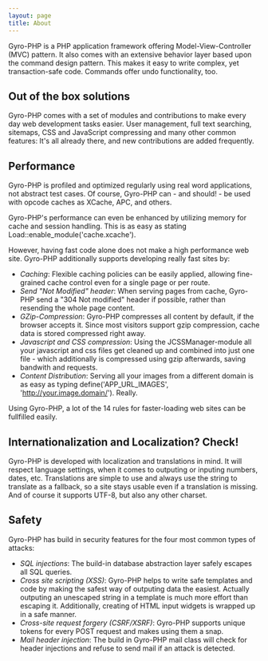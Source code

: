 ```yaml
---
layout: page
title: About
---
```


Gyro-PHP is a PHP application framework offering Model-View-Controller (MVC) pattern. It also comes with an extensive behavior layer based upon the command design pattern. This makes it easy to write complex, yet transaction-safe code. Commands offer undo functionality, too.

## Out of the box solutions

Gyro-PHP comes with a set of modules and contributions to make every day web development tasks easier.
User management, full text searching, sitemaps, CSS and JavaScript compressing and many other common features:
It's all already there, and new contributions are added frequently.

## Performance

Gyro-PHP is profiled and optimized regularly using real word applications, not abstract test cases.
Of course, Gyro-PHP can - and should! - be used with opcode caches as XCache, APC, and others.

Gyro-PHP's performance can even be enhanced by utilizing memory for cache and session handling.
This is as easy as stating Load::enable_module('cache.xcache').

However, having fast code alone does not make a high performance web site. Gyro-PHP additionally supports developing really fast sites by:

- *Caching*: Flexible caching policies can be easily applied, allowing fine-grained cache control even for a single page or per route.
- *Send "Not Modified" header*: When serving pages from cache, Gyro-PHP send a "304 Not modified" header if possible, rather than resending the whole page content.
- *GZip-Compression*: Gyro-PHP compresses all content by default, if the browser accepts it. Since most visitors support gzip compression, cache data is stored compressed right away.
- *Javascript and CSS compression*: Using the JCSSManager-module all your javascript and css files get cleaned up and combined into just one file - which additionally is compressed using gzip afterwards, saving bandwith and requests.
- *Content Distribution*: Serving all your images from a different domain is as easy as typing define('APP\_URL\_IMAGES', 'http://your.image.domain/'). Really.

Using Gyro-PHP, a lot of the 14 rules for faster-loading web sites can be fullfilled easily.

## Internationalization and Localization? Check!

Gyro-PHP is developed with localization and translations in mind. It will respect language settings,
when it comes to outputing or inputing numbers, dates, etc. Translations are simple to use and
always use the string to translate as a fallback, so a site stays usable even if a translation is missing. And of course it supports UTF-8, but also any other charset.

## Safety

Gyro-PHP has build in security features for the four most common types of attacks:

- *SQL injections*: The build-in database abstraction layer safely escapes all SQL queries.
- *Cross site scripting (XSS)*: Gyro-PHP helps to write safe templates and code by making the safest way
of outputing data the easiest. Actually outputing an unescaped string in a template is much more effort
than escaping it. Additionally, creating of HTML input widgets is wrapped up in a safe manner.
- *Cross-site request forgery (CSRF/XSRF)*: Gyro-PHP supports unique tokens for every POST request and makes using them a snap.
- *Mail header injection*: The build in Gyro-PHP mail class will check for header injections and refuse to send mail if an attack is detected.
